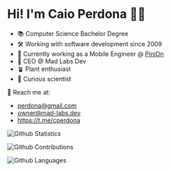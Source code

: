 # Hi! I'm Caio Perdona 🤘🏼


- 📚 Computer Science Bachelor Degree
- 🛠 Working with software development since 2009
- 📲 Currently working as a Mobile Engineer @ [PiniOn](https://pinion.app)
- 💎 CEO @ Mad Labs Dev 
- 🪴 Plant enthusiast
- 🧪 Curious scientist


📨 Reach me at:
- perdona@gmail.com
- owner@mad-labs.dev
- https://t.me/cperdona


![Github Statistics](https://github-readme-stats.vercel.app/api/?username=perdona&count_private=true&show_icons=true&theme=buefy)

![Github Contributions](https://github-readme-streak-stats.herokuapp.com/?user=perdona&hide_border=true&theme=buefy)

![Github Languages](https://github-readme-stats.vercel.app/api/top-langs/?username=perdona&layout=compact&count_private=true&theme=buefy)

<!--
**perdona/perdona** is a ✨ _special_ ✨ repository because its `README.md` (this file) appears on your GitHub profile.

Here are some ideas to get you started:

- 🔭 I’m currently working on ...
- 🌱 I’m currently learning ...
- 👯 I’m looking to collaborate on ...
- 🤔 I’m looking for help with ...
- 💬 Ask me about ...
- 📫 How to reach me: ...
- 😄 Pronouns: ...
- ⚡ Fun fact: ...

-->
